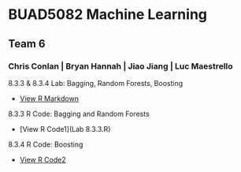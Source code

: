 
# BUAD5082 Machine Learning 
## Team 6
### Chris Conlan | Bryan Hannah | Jiao Jiang | Luc Maestrello

8.3.3 & 8.3.4 Lab: Bagging, Random Forests, Boosting
  - [View R Markdown](ipynb.html)

8.3.3 R Code: Bagging and Random Forests
  - [View R Code1](Lab 8.3.3.R)

8.3.4 R Code: Boosting
  - [View R Code2](ipynb.html)
